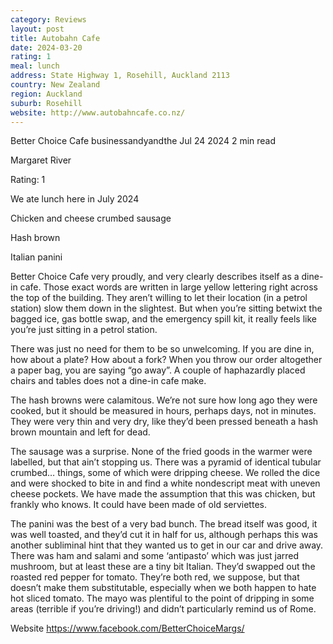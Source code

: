 ```yaml
---
category: Reviews
layout: post
title: Autobahn Cafe
date: 2024-03-20
rating: 1
meal: lunch
address: State Highway 1, Rosehill, Auckland 2113
country: New Zealand
region: Auckland
suburb: Rosehill
website: http://www.autobahncafe.co.nz/
---
```


Better Choice Cafe
businessandyandthe
Jul 24 2024
2 min read


Margaret River 

Rating: 1 

We ate lunch here in July 2024

Chicken and cheese crumbed sausage

Hash brown

Italian panini 

Better Choice Cafe very proudly, and very clearly describes itself as a dine-in cafe. Those exact words are written in large yellow lettering right across the top of the building. They aren’t willing to let their location (in a petrol station) slow them down in the slightest. But when you’re sitting betwixt the bagged ice, gas bottle swap, and the emergency spill kit, it really feels like you’re just sitting in a petrol station. 

There was just no need for them to be so unwelcoming. If you are dine in, how about a plate? How about a fork? When you throw our order altogether a paper bag, you are saying “go away”. A couple of haphazardly placed chairs and tables does not a dine-in cafe make. 

The hash browns were calamitous. We’re not sure how long ago they were cooked, but it should be measured in hours, perhaps days, not in minutes. They were very thin and very dry, like they’d been pressed beneath a hash brown mountain and left for dead. 

The sausage was a surprise. None of the fried goods in the warmer were labelled, but that ain’t stopping us. There was a pyramid of identical tubular crumbed… things, some of which were dripping cheese. We rolled the dice and were shocked to bite in and find a white nondescript meat with uneven cheese pockets. We have made the assumption that this was chicken, but frankly who knows. It could have been made of old serviettes. 

The panini was the best of a very bad bunch. The bread itself was good, it was well toasted, and they’d cut it in half for us, although perhaps this was another subliminal hint that they wanted us to get in our car and drive away. There was ham and salami and some ‘antipasto’ which was just jarred mushroom, but at least these are a tiny bit Italian. They’d swapped out the roasted red pepper for tomato. They’re both red, we suppose, but that doesn’t make them substitutable, especially when we both happen to hate hot sliced tomato. The mayo was plentiful to the point of dripping in some areas (terrible if you’re driving!) and didn’t particularly remind us of Rome. 

Website https://www.facebook.com/BetterChoiceMargs/